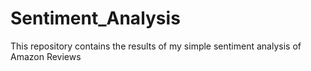 # Sentiment_Analysis
This repository contains the results of my simple sentiment analysis of Amazon Reviews
